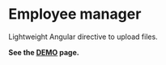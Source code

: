 # Employee manager

Lightweight Angular directive to upload files.

**See the <a href="https://kryvunroman.github.io/Employee-manager/" target="_blank">DEMO</a> page.**
